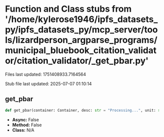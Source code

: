 # Function and Class stubs from '/home/kylerose1946/ipfs_datasets_py/ipfs_datasets_py/mcp_server/tools/lizardperson_argparse_programs/municipal_bluebook_citation_validator/citation_validator/_get_pbar.py'

Files last updated: 1751408933.7164564

Stub file last updated: 2025-07-07 01:10:14

## get_pbar

```python
def get_pbar(container: Container, desc: str = "Processing...", unit: str = "item") -> ProgressBar:
```
* **Async:** False
* **Method:** False
* **Class:** N/A
